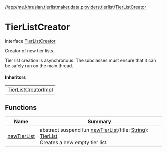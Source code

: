 //[app](../../../index.md)/[me.khruslan.tierlistmaker.data.providers.tierlist](../index.md)/[TierListCreator](index.md)

# TierListCreator

interface [TierListCreator](index.md)

Creator of new tier lists.

Tier list creation is asynchronous. The subclasses must ensure that it can be safely run on the main thread.

#### Inheritors

| |
|---|
| [TierListCreatorImpl](../-tier-list-creator-impl/index.md) |

## Functions

| Name | Summary |
|---|---|
| [newTierList](new-tier-list.md) | abstract suspend fun [newTierList](new-tier-list.md)(title: [String](https://kotlinlang.org/api/latest/jvm/stdlib/kotlin/-string/index.html)): [TierList](../../me.khruslan.tierlistmaker.data.models.tierlist/-tier-list/index.md)<br>Creates a new empty tier list. |
